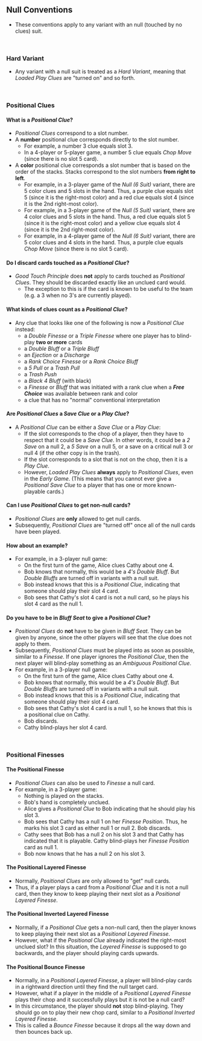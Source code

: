 ## Null Conventions

* These conventions apply to any variant with an null (touched by no clues) suit.

<br />

### Hard Variant

* Any variant with a null suit is treated as a *Hard Variant*, meaning that *Loaded Play Clues* are "turned on" and so forth.

<br />

### Positional Clues

#### What is a *Positional Clue*?

* *Positional Clues* correspond to a slot number.
* A **number** positional clue corresponds directly to the slot number.
  * For example, a number 3 clue equals slot 3.
  * In a 4-player or 5-player game, a number 5 clue equals *Chop Move* (since there is no slot 5 card).
* A **color** positional clue corresponds a slot number that is based on the order of the stacks. Stacks correspond to the slot numbers **from right to left**.
  * For example, in a 3-player game of the *Null (6 Suit)* variant, there are 5 color clues and 5 slots in the hand. Thus, a purple clue equals slot 5 (since it is the right-most color) and a red clue equals slot 4 (since it is the 2nd right-most color).
  * For example, in a 3-player game of the *Null (5 Suit)* variant, there are 4 color clues and 5 slots in the hand. Thus, a red clue equals slot 5 (since it is the right-most color) and a yellow clue equals slot 4 (since it is the 2nd right-most color).
  * For example, in a 4-player game of the *Null (6 Suit)* variant, there are 5 color clues and 4 slots in the hand. Thus, a purple clue equals *Chop Move* (since there is no slot 5 card).

#### Do I discard cards touched as a *Positional Clue*?

* *Good Touch Principle* does **not** apply to cards touched as *Positional Clues*. They should be discarded exactly like an unclued card would.
  * The exception to this is if the card is known to be useful to the team (e.g. a 3 when no 3's are currently played).

#### What kinds of clues count as a *Positional Clue*?

* Any clue that looks like one of the following is now a *Positional Clue* instead:
  * a *Double Finesse* or a *Triple Finesse* where one player has to blind-play **two or more** cards
  * a *Double Bluff* or a *Triple Bluff*
  * an *Ejection* or a *Discharge*
  * a *Rank Choice Finesse* or a *Rank Choice Bluff*
  * a *5 Pull* or a *Trash Pull*
  * a *Trash Push*
  * a *Black 4 Bluff* (with black)
  * a *Finesse* or *Bluff* that was initiated with a rank clue when a ***Free Choice*** was available between rank and color
  * a clue that has no "normal" conventional interpretation

#### Are *Positional Clues* a *Save Clue* or a *Play Clue*?

* A *Positional Clue* can be either a *Save Clue* or a *Play Clue*:
  * If the slot corresponds to the chop of a player, then they have to respect that it could be a *Save Clue*. In other words, it could be a *2 Save* on a null 2, a *5 Save* on a null 5, or a save on a critical null 3 or null 4 (if the other copy is in the trash).
  * If the slot corresponds to a slot that is not on the chop, then it is a *Play Clue*.
  * However, *Loaded Play Clues* **always** apply to *Positional Clues*, even in the *Early Game*. (This means that you cannot ever give a *Positional Save Clue* to a player that has one or more known-playable cards.)

#### Can I use *Positional Clues* to get non-null cards?

* *Positional Clues* are **only** allowed to get null cards.
* Subsequently, *Positional Clues* are "turned off" once all of the null cards have been played.

#### How about an example?

* For example, in a 3-player null game:
  * On the first turn of the game, Alice clues Cathy about one 4.
  * Bob knows that normally, this would be a *4's Double Bluff*. But *Double Bluffs* are turned off in variants with a null suit.
  * Bob instead knows that this is a *Positional Clue*, indicating that someone should play their slot 4 card.
  * Bob sees that Cathy's slot 4 card is not a null card, so he plays his slot 4 card as the null 1.

#### Do you have to be in *Bluff Seat* to give a *Positional Clue*?

* *Positional Clues* do **not** have to be given in *Bluff Seat*. They can be given by anyone, since the other players will see that the clue does not apply to them.
* Subsequently, *Positional Clues* must be played into as soon as possible, similar to a *Finesse*. If one player ignores the *Positional Clue*, then the next player will blind-play something as an *Ambiguous Positional Clue*.
* For example, in a 3-player null game:
  * On the first turn of the game, Alice clues Cathy about one 4.
  * Bob knows that normally, this would be a *4's Double Bluff*. But *Double Bluffs* are turned off in variants with a null suit.
  * Bob instead knows that this is a *Positional Clue*, indicating that someone should play their slot 4 card.
  * Bob sees that Cathy's slot 4 card is a null 1, so he knows that this is a positional clue on Cathy.
  * Bob discards.
  * Cathy blind-plays her slot 4 card.

<br />

### Positional Finesses

#### The Positional Finesse

* *Positional Clues* can also be used to *Finesse* a null card.
* For example, in a 3-player game:
  * Nothing is played on the stacks.
  * Bob's hand is completely unclued.
  * Alice gives a *Positional Clue* to Bob indicating that he should play his slot 3.
  * Bob sees that Cathy has a null 1 on her *Finesse Position*. Thus, he marks his slot 3 card as either null 1 or null 2. Bob discards.
  * Cathy sees that Bob has a null 2 on his slot 3 and that Cathy has indicated that it is playable. Cathy blind-plays her *Finesse Position* card as null 1.
  * Bob now knows that he has a null 2 on his slot 3.

#### The Positional Layered Finesse

* Normally, *Positional Clues* are only allowed to "get" null cards.
* Thus, if a player plays a card from a *Positional Clue* and it is not a null card, then they know to keep playing their next slot as a *Positional Layered Finesse*.

#### The Positional Inverted Layered Finesse

* Normally, if a *Positional Clue* gets a non-null card, then the player knows to keep playing their next slot as a *Positional Layered Finesse*.
* However, what if the *Positional Clue* already indicated the right-most unclued slot? In this situation, the *Layered Finesse* is supposed to go backwards, and the player should playing cards upwards.

#### The Positional Bounce Finesse

* Normally, in a *Positional Layered Finesse*, a player will blind-play cards in a rightward direction until they find the null target card.
* However, what if a player in the middle of a *Positional Layered Finesse* plays their chop and it successfully plays but it is not be a null card?
* In this circumstance, the player should **not** stop blind-playing. They should go on to play their new chop card, similar to a *Positional Inverted Layered Finesse*.
* This is called a *Bounce Finesse* because it drops all the way down and then bounces back up.
